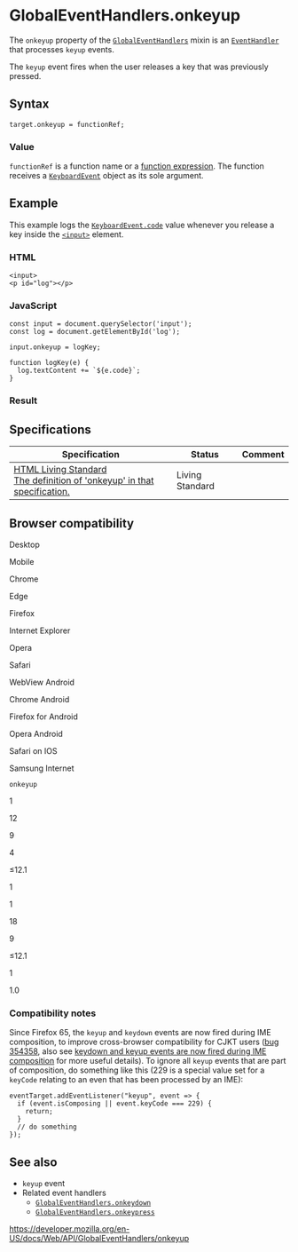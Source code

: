 # GlobalEventHandlers.onkeyup

The `onkeyup` property of the [`GlobalEventHandlers`](../globaleventhandlers) mixin is an [`EventHandler`](https://developer.mozilla.org/en-US/docs/Web/Events/Event_handlers) that processes `keyup` events.

The `keyup` event fires when the user releases a key that was previously pressed.

## Syntax

    target.onkeyup = functionRef;

### Value

`functionRef` is a function name or a [function expression](https://developer.mozilla.org/en-US/docs/Web/JavaScript/Reference/Operators/function). The function receives a [`KeyboardEvent`](../keyboardevent) object as its sole argument.

## Example

This example logs the [`KeyboardEvent.code`](../keyboardevent/code) value whenever you release a key inside the [`<input>`](https://developer.mozilla.org/en-US/docs/Web/HTML/Element/input) element.

### HTML

    <input>
    <p id="log"></p>

### JavaScript

    const input = document.querySelector('input');
    const log = document.getElementById('log');

    input.onkeyup = logKey;

    function logKey(e) {
      log.textContent += `${e.code}`;
    }

### Result

## Specifications

<table><thead><tr class="header"><th>Specification</th><th>Status</th><th>Comment</th></tr></thead><tbody><tr class="odd"><td><a href="https://html.spec.whatwg.org/multipage/webappapis.html#handler-onkeyup">HTML Living Standard<br />
<span class="small">The definition of 'onkeyup' in that specification.</span></a></td><td><span class="spec-living">Living Standard</span></td><td></td></tr></tbody></table>

## Browser compatibility

Desktop

Mobile

Chrome

Edge

Firefox

Internet Explorer

Opera

Safari

WebView Android

Chrome Android

Firefox for Android

Opera Android

Safari on IOS

Samsung Internet

`onkeyup`

1

12

9

4

≤12.1

1

1

18

9

≤12.1

1

1.0

### Compatibility notes

Since Firefox 65, the `keyup` and `keydown` events are now fired during IME composition, to improve cross-browser compatibility for CJKT users ([bug 354358](https://bugzilla.mozilla.org/show_bug.cgi?id=354358), also see [keydown and keyup events are now fired during IME composition](https://github.com/mdn/kuma/issues/7647) for more useful details). To ignore all `keyup` events that are part of composition, do something like this (229 is a special value set for a `keyCode` relating to an even that has been processed by an IME):

    eventTarget.addEventListener("keyup", event => {
      if (event.isComposing || event.keyCode === 229) {
        return;
      }
      // do something
    });

## See also

- `keyup` event
- Related event handlers
  - [`GlobalEventHandlers.onkeydown`](onkeydown)
  - [`GlobalEventHandlers.onkeypress`](onkeypress)

<a href="https://developer.mozilla.org/en-US/docs/Web/API/GlobalEventHandlers/onkeyup" class="_attribution-link">https://developer.mozilla.org/en-US/docs/Web/API/GlobalEventHandlers/onkeyup</a>
